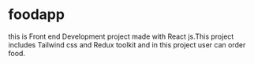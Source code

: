 # foodapp
this is Front end Development project made with React js.This project includes Tailwind css and Redux toolkit and  in this project user can order food. 
